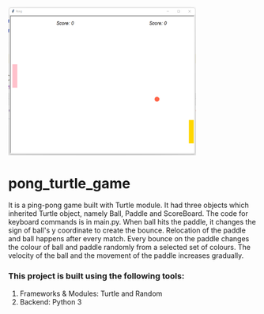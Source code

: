 <img align="middle" width="380" alt="demo two" src="https://github.com/SrimanPolusani/pong_turtle_game/blob/master/paddle_pic.png?raw=true">
<h1>pong_turtle_game</h1>
<p>It is a ping-pong game built with Turtle module. It had three objects which inherited Turtle object, namely Ball, Paddle and ScoreBoard. The code for keyboard commands is in main.py. When ball hits the paddle, it changes the sign of ball's y coordinate to create the bounce. Relocation of the paddle and ball happens after every match. Every bounce on the paddle changes the colour of ball and paddle randomly from a selected set of colours. The velocity of the ball and the movement of the paddle increases gradually.</p>
<h3>This project is built using the following tools:</h3>
<ol>
  <li>Frameworks & Modules: Turtle and Random</li>
  <li>Backend: Python 3</li>
</ol>
